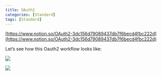 ```yaml
---
title: OAuth2
categories: [Standard]
tags: [Standard]
---
```


[https://www.notion.so/OAuth2-3dc156d79089437db7f6becd4fbc222d](https://www.notion.so/OAuth2-3dc156d79089437db7f6becd4fbc222d)


Let’s see how this Oauth2 workflow looks like:


![](https://prod-files-secure.s3.us-west-2.amazonaws.com/9960fb2a-b75e-4bea-a8f9-b00925db1215/3bce41e0-99e8-4ebd-9701-e2bc9cbb79a2/Untitled.png?X-Amz-Algorithm=AWS4-HMAC-SHA256&X-Amz-Content-Sha256=UNSIGNED-PAYLOAD&X-Amz-Credential=ASIAZI2LB466U5EYP2FD%2F20250721%2Fus-west-2%2Fs3%2Faws4_request&X-Amz-Date=20250721T202745Z&X-Amz-Expires=3600&X-Amz-Security-Token=IQoJb3JpZ2luX2VjEMT%2F%2F%2F%2F%2F%2F%2F%2F%2F%2FwEaCXVzLXdlc3QtMiJGMEQCIFt3ztCEVxFanzwaEIV0E2V0xbVtT4IPAfdSkYIlGqzUAiAJlsQPRoh5Xamxt2vsH0QeFTxWDLJN8pgOLLiAffTgkSqIBAjd%2F%2F%2F%2F%2F%2F%2F%2F%2F%2F8BEAAaDDYzNzQyMzE4MzgwNSIM6IcKNcruoQJ1vSzzKtwDYX2waB%2FgIpb0yb2QIbeqjpSLPam8hWi05e0Hqj4BMjPPjsJ%2BHmafGGqkPH9eGv7ZgUE0Tq5w%2BLT3Ml7fjo08uyVBI3s%2BP7ffufAVoycSZiAV%2BE4hEzxKBje0KjzILo6bXj75FY11bUqiLC0TGS2KzCxnwo2IDSLAOkI8awI0%2F9tldm9bR6PqTcQRgZdEg0y3iPzOifoCfp4iXS5Rq5hU%2FscjfFtxasWC%2FQxDjHHA2%2BocwNMQBto2bPw2%2FsauVxKJgfH5tMAO0LiuLjD2o9rLbhbpS%2FMErlaVmMpjZrEtITbGTDRgRl73fuEv74NM6t%2B4Nt3dUWXkq2bjkZjXrizNQeP8mYrFini4fBuWtpDuCTmez8iYhpjFbbpe8mFQusiAAlpL26HvSyRM59FrylNCxMrO9xdBxmxrp%2BzkHq3Pm7GoOQ4962hmTpRUiuaHZM5E770irhYSaPTrZmuBktD6Euz3CYuf3Td%2FXwy%2Fg3xsgUVju928MlNf7oNEjAHd%2FeWndKaAVrlNKziQHOkBU698lJ95GmvscWstcgpLnU5X2bhhCgS8AEWVkx4iVTr6TkMsGEHlkyBWqHqCLKLMpIK8SKgb%2FJ4s%2BqPU%2F5%2F0CZFj19KF7s9ZJbSUYoNfrUow3LL6wwY6pgG1TcgIrE%2B%2BwZ0X3IKFDCy%2F%2F0GO6S3SrTboZwg1uzvb27S3oC67Y49sHaOIY892A%2F8uySQOybtUD7W%2BQ15PXQCQkzm5nQAGUlhfdk0lIm6XNV2L7SJwYXLrypOZ%2FqfAcsvbRxUI6kGK47PXdX8APOTHyGvU36D2JeucXBFsGx5NbUBL8MbLk5dN6w7KoegLyZFQu4PHWU1EwlzSiKIxhRvVq6QuJN9M&X-Amz-Signature=dee2cab3f41bc15f25c7ce16d0e5abadfb858ed44ecf8c32871a127d5c114306&X-Amz-SignedHeaders=host&x-amz-checksum-mode=ENABLED&x-id=GetObject)


![](https://prod-files-secure.s3.us-west-2.amazonaws.com/9960fb2a-b75e-4bea-a8f9-b00925db1215/27d32b66-de43-41de-80f7-7edb81d1190f/Untitled.png?X-Amz-Algorithm=AWS4-HMAC-SHA256&X-Amz-Content-Sha256=UNSIGNED-PAYLOAD&X-Amz-Credential=ASIAZI2LB466U5EYP2FD%2F20250721%2Fus-west-2%2Fs3%2Faws4_request&X-Amz-Date=20250721T202745Z&X-Amz-Expires=3600&X-Amz-Security-Token=IQoJb3JpZ2luX2VjEMT%2F%2F%2F%2F%2F%2F%2F%2F%2F%2FwEaCXVzLXdlc3QtMiJGMEQCIFt3ztCEVxFanzwaEIV0E2V0xbVtT4IPAfdSkYIlGqzUAiAJlsQPRoh5Xamxt2vsH0QeFTxWDLJN8pgOLLiAffTgkSqIBAjd%2F%2F%2F%2F%2F%2F%2F%2F%2F%2F8BEAAaDDYzNzQyMzE4MzgwNSIM6IcKNcruoQJ1vSzzKtwDYX2waB%2FgIpb0yb2QIbeqjpSLPam8hWi05e0Hqj4BMjPPjsJ%2BHmafGGqkPH9eGv7ZgUE0Tq5w%2BLT3Ml7fjo08uyVBI3s%2BP7ffufAVoycSZiAV%2BE4hEzxKBje0KjzILo6bXj75FY11bUqiLC0TGS2KzCxnwo2IDSLAOkI8awI0%2F9tldm9bR6PqTcQRgZdEg0y3iPzOifoCfp4iXS5Rq5hU%2FscjfFtxasWC%2FQxDjHHA2%2BocwNMQBto2bPw2%2FsauVxKJgfH5tMAO0LiuLjD2o9rLbhbpS%2FMErlaVmMpjZrEtITbGTDRgRl73fuEv74NM6t%2B4Nt3dUWXkq2bjkZjXrizNQeP8mYrFini4fBuWtpDuCTmez8iYhpjFbbpe8mFQusiAAlpL26HvSyRM59FrylNCxMrO9xdBxmxrp%2BzkHq3Pm7GoOQ4962hmTpRUiuaHZM5E770irhYSaPTrZmuBktD6Euz3CYuf3Td%2FXwy%2Fg3xsgUVju928MlNf7oNEjAHd%2FeWndKaAVrlNKziQHOkBU698lJ95GmvscWstcgpLnU5X2bhhCgS8AEWVkx4iVTr6TkMsGEHlkyBWqHqCLKLMpIK8SKgb%2FJ4s%2BqPU%2F5%2F0CZFj19KF7s9ZJbSUYoNfrUow3LL6wwY6pgG1TcgIrE%2B%2BwZ0X3IKFDCy%2F%2F0GO6S3SrTboZwg1uzvb27S3oC67Y49sHaOIY892A%2F8uySQOybtUD7W%2BQ15PXQCQkzm5nQAGUlhfdk0lIm6XNV2L7SJwYXLrypOZ%2FqfAcsvbRxUI6kGK47PXdX8APOTHyGvU36D2JeucXBFsGx5NbUBL8MbLk5dN6w7KoegLyZFQu4PHWU1EwlzSiKIxhRvVq6QuJN9M&X-Amz-Signature=d00fe2fc553683e46408e6b54993eb80babd50f16beaa72f4cb82f8caa122bd2&X-Amz-SignedHeaders=host&x-amz-checksum-mode=ENABLED&x-id=GetObject)

